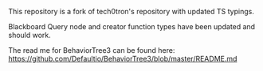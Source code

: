 This repository is a fork of tech0tron's repository with updated TS typings.

Blackboard Query node and creator function types have been updated and should work.

The read me for BehaviorTree3 can be found here: https://github.com/Defaultio/BehaviorTree3/blob/master/README.md